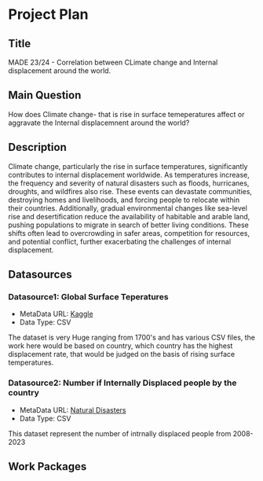 # Project Plan

## Title
<!-- Give your project a short title. -->
MADE 23/24 - Correlation between CLimate change and Internal displacement around the world.

## Main Question

<!-- Think about one main question you want to answer based on the data. -->
How does Climate change- that is rise in surface temeperatures affect or aggravate the Internal displacemnent around the world?
## Description

<!-- Describe your data science project in max. 200 words. Consider writing about why and how you attempt it. -->

Climate change, particularly the rise in surface temperatures, significantly contributes to internal displacement worldwide. As temperatures increase, the frequency and severity of natural disasters such as floods, hurricanes, droughts, and wildfires also rise. These events can devastate communities, destroying homes and livelihoods, and forcing people to relocate within their countries. Additionally, gradual environmental changes like sea-level rise and desertification reduce the availability of habitable and arable land, pushing populations to migrate in search of better living conditions. These shifts often lead to overcrowding in safer areas, competition for resources, and potential conflict, further exacerbating the challenges of internal displacement.

## Datasources

<!-- Describe each datasources you plan to use in a section. Use the prefix "DatasourceX" where X is the id of the datasource. -->

### Datasource1: Global Surface Teperatures
* MetaData URL: [Kaggle](https://www.kaggle.com/datasets/berkeleyearth/climate-change-earth-surface-temperature-data)
* Data Type: CSV

The dataset is very Huge ranging from 1700's and has various CSV files, the work here would be based on country, which country has the highest displacement rate, that would be judged on the basis of rising surface temperatures.

### Datasource2: Number if Internally Displaced people by the country
* MetaData URL: [Natural Disasters](https://ourworldindata.org/natural-disasters)
* Data Type: CSV

This dataset represent the number of intrnally displaced people from 2008-2023

## Work Packages

